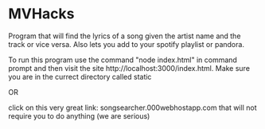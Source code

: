 # MVHacks

Program that will find the lyrics of a song given the artist name and the track or vice versa. Also lets you add to your spotify playlist or pandora.


To run this program 
use the command "node index.html" in command prompt and then visit the site http://localhost:3000/index.html. Make sure you are in the currect directory called static

OR

click on this very great link: songsearcher.000webhostapp.com that will not require you to do anything (we are serious)
